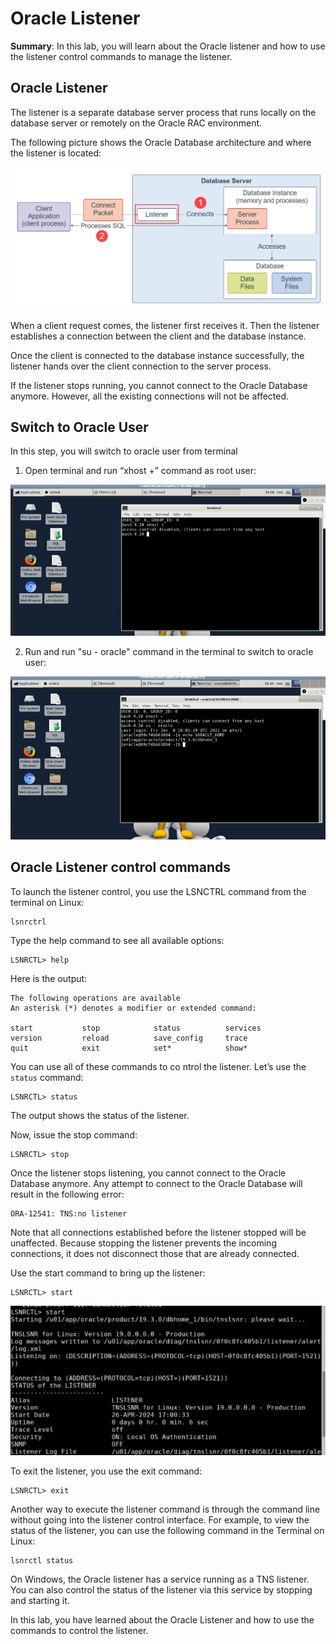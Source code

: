 # Oracle Listener
**Summary**: In this lab, you will learn about the Oracle listener and how to use the listener control commands to manage the listener.

Oracle Listener
----------------

The listener is a separate database server process that runs locally on the database server or remotely on the Oracle RAC environment.

The following picture shows the Oracle Database architecture and where the listener is located:

![Oracle Listener](./images/Oracle-Listener.png)

When a client request comes, the listener first receives it. Then the listener establishes a connection between the client and the database instance.

Once the client is connected to the database instance successfully, the listener hands over the client connection to the server process.

If the listener stops running, you cannot connect to the Oracle Database anymore. However, all the existing connections will not be affected.

Switch to Oracle User
---------------------

In this step, you will switch to oracle user from terminal 

1. Open terminal and run “xhost +” command as root user:

![](./images/1.png)

2. Run and run "su - oracle" command in the terminal to switch to oracle user:

![](./images/2.png)

Oracle Listener control commands
--------------------------------

To launch the listener control, you use the LSNCTRL command from the terminal on Linux:

```
lsnrctrl
```


Type the help command to see all available options:

```
LSNRCTL> help
```


Here is the output:

```
The following operations are available
An asterisk (*) denotes a modifier or extended command:

start           stop            status          services
version         reload          save_config     trace
quit            exit            set*            show*
```

You can use all of these commands to co
ntrol the listener. Let’s use the `status` command:

```
LSNRCTL> status
```

The output shows the status of the listener.

Now, issue the stop command:

```
LSNRCTL> stop
```


Once the listener stops listening, you cannot connect to the Oracle Database anymore. Any attempt to connect to the Oracle Database will result in the following error:

```
ORA-12541: TNS:no listener
```


Note that all connections established before the listener stopped will be unaffected. Because stopping the listener prevents the incoming connections, it does not disconnect those that are already connected.

Use the start command to bring up the listener:

```
LSNRCTL> start
```

![](./images/3.png)

To exit the listener, you use the exit command:

```
LSNRCTL> exit
```


Another way to execute the listener command is through the command line without going into the listener control interface. For example, to view the status of the listener, you can use the following command in the Terminal on Linux:

```
lsnrctl status
```


On Windows, the Oracle listener has a service running as a TNS listener. You can also control the status of the listener via this service by stopping and starting it.

In this lab, you have learned about the Oracle Listener and how to use the commands to control the listener.
